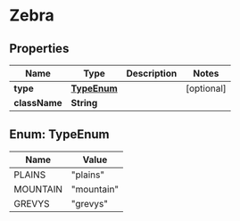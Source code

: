 

# Zebra

## Properties

Name | Type | Description | Notes
------------ | ------------- | ------------- | -------------
**type** | [**TypeEnum**](#TypeEnum) |  |  [optional]
**className** | **String** |  | 



## Enum: TypeEnum

Name | Value
---- | -----
PLAINS | "plains"
MOUNTAIN | "mountain"
GREVYS | "grevys"



